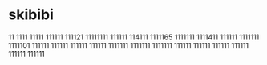 # skibibi
11
1111
11111
111111
111121
11111111
111111
114111
1111165
1111111
1111411
111111
1111111
1111101
111111
111111
111111
111111
1111111
1111111
1111111
111111
111111
111111
111111
111111
111111
